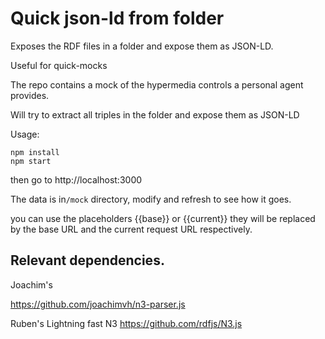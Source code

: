 # Quick json-ld from folder

Exposes the RDF files in a folder and expose them as JSON-LD. 

Useful for quick-mocks

The repo contains a mock of the hypermedia controls a personal agent provides. 

Will try to extract all triples in the folder and expose them as JSON-LD

Usage:

```
npm install
npm start
```

then go to http://localhost:3000

The data is in`/mock` directory, modify and refresh to see how it goes.

you can use the placeholders {{base}} or {{current}} they will be replaced by the base URL and the current request URL respectively.

## Relevant dependencies. 

Joachim's 

https://github.com/joachimvh/n3-parser.js

Ruben's 
Lightning fast N3 https://github.com/rdfjs/N3.js
